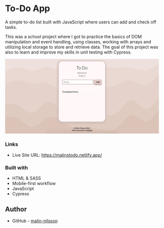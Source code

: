 # To-Do App
A simple to-do list built with JavaScript where users can add and check off tasks. 

This was a school project where I got to practice the basics of DOM manipulation and event handling, using classes, working with arrays and utilizing local storage to store and retrieve data. The goal of this project was also to learn and improve my skills in unit testing with Cypress.

![](assets/screenshot-todo-app.jpg)

### Links
- Live Site URL: https://malinstodo.netlify.app/

### Built with
- HTML & SASS
- Mobile-first workflow
- JavaScript
- Cypress

## Author
- GitHub - [malin-nilsson](https://github.com/malin-nilsson)
